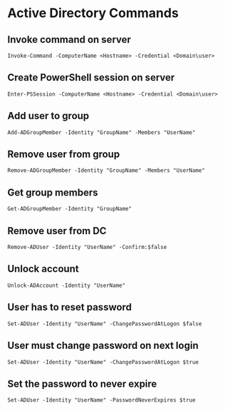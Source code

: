# Active Directory Commands  

## Invoke command on server  
```  
Invoke-Command -ComputerName <Hostname> -Credential <Domain\user>  
```  

## Create PowerShell session on server  
```  
Enter-PSSession -ComputerName <Hostname> -Credential <Domain\user>

```  

## Add user to group  
```
Add-ADGroupMember -Identity "GroupName" -Members "UserName"
```

## Remove user from group  
```
Remove-ADGroupMember -Identity "GroupName" -Members "UserName"
```  

## Get group members  
```
Get-ADGroupMember -Identity "GroupName"
```  

## Remove user from DC  
```
Remove-ADUser -Identity "UserName" -Confirm:$false
```  
## Unlock account  
```
Unlock-ADAccount -Identity "UserName"
```  

## User has to reset password  
```  
Set-ADUser -Identity "UserName" -ChangePasswordAtLogon $false
```  

## User must change password on next login
```
Set-ADUser -Identity "UserName" -ChangePasswordAtLogon $true
```

## Set the password to never expire  
```
Set-ADUser -Identity "UserName" -PasswordNeverExpires $true
```  




